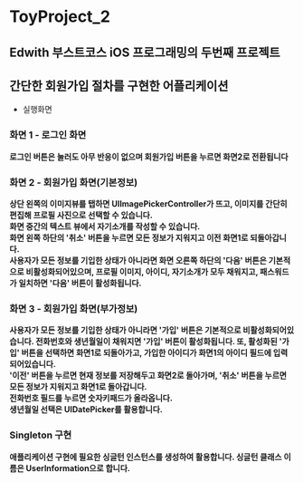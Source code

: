 # ToyProject_2
## Edwith 부스트코스 iOS 프로그래밍의 두번째 프로젝트
## 간단한 회원가입 절차를 구현한 어플리케이션
- 실행화면<br>

### 화면 1 - 로그인 화면

**로그인 버튼은 눌러도 아무 반응이 없으며 회원가입 버튼을 누르면 화면2로 전환됩니다**<br>
### 화면 2 - 회원가입 화면(기본정보)

**상단 왼쪽의 이미지뷰를 탭하면 UIImagePickerController가 뜨고, 이미지를 간단히 편집해 프로필 사진으로 선택할 수 있습니다.**<br>
**화면 중간의 텍스트 뷰에서 자기소개를 작성할 수 있습니다.**<br>
**화면 왼쪽 하단의 '취소' 버튼을 누르면 모든 정보가 지워지고 이전 화면1로 되돌아갑니다.**<br>
**사용자가 모든 정보를 기입한 상태가 아니라면 화면 오른쪽 하단의 '다음' 버튼은 기본적으로 비활성화되어있으며, 프로필 이미지, 아이디, 자기소개가 모두 채워지고, 패스워드가 일치하면 '다음' 버튼이 활성화됩니다.**<br>
### 화면 3 - 회원가입 화면(부가정보)

**사용자가 모든 정보를 기입한 상태가 아니라면 '가입' 버튼은 기본적으로 비활성화되어있습니다. 전화번호와 생년월일이 채워지면 '가입' 버튼이 활성화됩니다. 또, 활성화된 '가입' 버튼을 선택하면 화면1로 되돌아가고, 가입한 아이디가 화면1의 아이디 필드에 입력되어있습니다.**<br>
**'이전' 버튼을 누르면 현재 정보를 저장해두고 화면2로 돌아가며, '취소' 버튼을 누르면 모든 정보가 지워지고 화면1로 돌아갑니다.**<br>
**전화번호 필드를 누르면 숫자키패드가 올라옵니다.**<br>
**생년월일 선택은 UIDatePicker를 활용합니다.**<br>
### Singleton 구현
**애플리케이션 구현에 필요한 싱글턴 인스턴스를 생성하여 활용합니다.
싱글턴 클래스 이름은 UserInformation으로 합니다.**<br>
